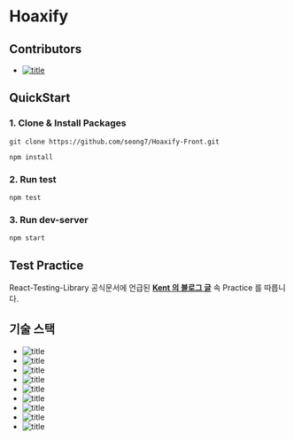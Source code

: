 # Hoaxify

## Contributors

- [![title](https://img.shields.io/badge/DEVELOPER-김성진-blue)](https://github.com/seong7)

## QuickStart

### 1. Clone & Install Packages

```
git clone https://github.com/seong7/Hoaxify-Front.git

npm install
```

### 2. Run test

```
npm test
```

### 3. Run dev-server

```
npm start
```

## Test Practice

React-Testing-Library 공식문서에 언급된 **[Kent 의 블로그 글](https://kentcdodds.com/blog/write-fewer-longer-tests)** 속 Practice 를 따릅니다.

## 기술 스택

- ![title](https://img.shields.io/badge/-TypeScript-007ACC?&logo=TypeScript&logoColor=white)
- ![title](https://img.shields.io/badge/-React-61DAFB?&logo=react&logoColor=white)
- ![title](https://img.shields.io/badge/-Creat_React_App-09D3AC?&logo=react&logoColor=white)
- ![title](https://img.shields.io/badge/-Jest-C21325?&logo=jest&logoColor=white)
- ![title](https://img.shields.io/badge/-TestingLibrary-eb3938?&logo=TestingLibrary&logoColor=white)
- ![title](https://img.shields.io/badge/-Bootstrap-563D7C?&logo=bootstrap&logoColor=white)
- ![title](https://img.shields.io/badge/-NPM-CB3837?&logo=NPM&logoColor=white)
- ![title](https://img.shields.io/badge/-ESLint-4B32C3?&logo=ESLint&logoColor=white)
- ![title](https://img.shields.io/badge/-Prettier-F7B93E?&logo=Prettier&logoColor=white)
